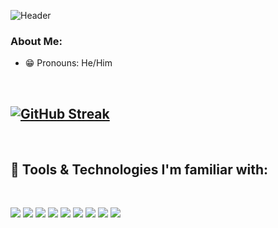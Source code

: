<!-- **Tfauves/Tfauves** is a ✨ _special_ ✨ repository because its `README.md` (this file) appears on your GitHub profile. -->

![Header](https://github.com/Tfauves/Tfauves/blob/main/Add%20a%20heading.gif "Header")

### About Me:
- 😁 Pronouns: He/Him
<br>
<!--<a href="https://github.com/Tfauves">
  <img align="center" style="margin:0.5rem" src="https://github-readme-stats.vercel.app/api/top-langs/?username=Tfauves&theme=dracula&hide=css,html" />
</a>-->


<!--<a href="https://github.com/Tfauves">
  <img align="center" style="margin:0.5rem" src="https://github-readme-stats.vercel.app/api/?username=Tfauves&show_icons=true&line_height=27&count_private=true&theme=dracula" alt="Tfauves GitHub Stats" /> 
</a> -->

 [![GitHub Streak](http://github-readme-streak-stats.herokuapp.com?user=tfauves&theme=dracula)](https://git.io/streak-stats)
---
<br>

🧰 Tools & Technologies I'm familiar with:
---

<br>

 ![](https://img.shields.io/badge/Editor-IntelliJ_IDEA-informational?style=flat&logo=intellijidea&logoColor=white&color=informational) 
 ![](https://img.shields.io/badge/Editor-Visual_Studio_Code-informational?style=flat&logo=visualstudiocode&logoColor=white&color=informational)  ![](https://img.shields.io/badge/Code-Java-informational?style=flat&logo=java&logoColor=white&color=informational) 
 ![](https://img.shields.io/badge/Code-React-informational?style=flat&logo=react&logoColor=white&color=informational) 
 ![](https://img.shields.io/badge/Code-JavaScript-informational?style=flat&logo=javascript&logoColor=white&color=informational) 
 ![](https://img.shields.io/badge/Code-MySQL-informational?style=flat&logo=mysql&logoColor=white&color=informational) 
 ![](https://img.shields.io/badge/Code-Spring_Boot-informational?style=flat&logo=springboot&logoColor=white&color=informational) 
 ![](https://img.shields.io/badge/Auth-Spring_Security-informational?style=flat&logo=springsecurity&logoColor=white&color=informational) 
 ![](https://img.shields.io/badge/Containerization-Red_Hat_Open_Shift-informational?style=flat&logo=redhatopenshift&logoColor=white&color=informational)

<br>

<!-- git stats -->
<!-- [![GitHub Streak](http://github-readme-streak-stats.herokuapp.com?user=tfauves&theme=dracula)](https://git.io/streak-stats)
 -->



